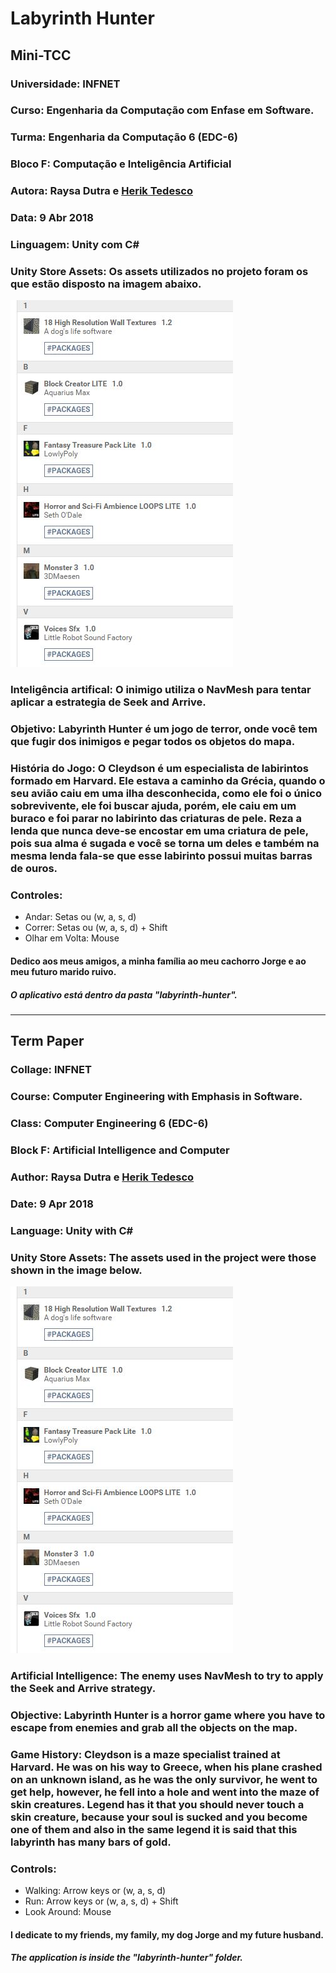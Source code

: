 # Labyrinth Hunter

## Mini-TCC 

### Universidade: INFNET

### Curso: Engenharia da Computação com Enfase em Software.

### Turma:  Engenharia da Computação 6 (EDC-6)

### Bloco F: Computação e Inteligência Artificial

### Autora: Raysa Dutra e [Herik Tedesco](https://github.com/heriktedesco)

### Data: 9 Abr 2018

### Linguagem: Unity com C#

### Unity Store Assets: Os assets utilizados no projeto foram os que estão disposto na imagem abaixo.
  
![Image of assets](https://github.com/hi-hi-ray/labyrinth-hunter/blob/master/images-doc/Store%20used.JPG)

### Inteligência artifical: O inimigo utiliza o NavMesh para tentar aplicar a estrategia de Seek and Arrive.

### Objetivo: Labyrinth Hunter é um jogo de terror, onde você tem que fugir dos inimigos e pegar todos os objetos do mapa.

### História do Jogo: O Cleydson é um especialista de labirintos formado em Harvard. Ele estava a caminho da Grécia, quando o seu avião caiu em uma ilha desconhecida, como ele foi o único sobrevivente, ele foi buscar ajuda, porém, ele caiu em um buraco e foi parar no labirinto das criaturas de pele. Reza a lenda que nunca deve-se encostar em uma criatura de pele, pois sua alma é sugada e você se torna um deles e também na mesma lenda fala-se que esse labirinto possui muitas barras de ouros. 

### Controles: 
  - Andar: Setas ou (w, a, s, d)
  - Correr: Setas ou (w, a, s, d) + Shift
  - Olhar em Volta: Mouse
  
#### Dedico aos meus amigos, a minha família ao meu cachorro Jorge e ao meu futuro marido ruivo.

##### O aplicativo está dentro da pasta "labyrinth-hunter".

--------------------

## Term Paper

### Collage: INFNET

### Course: Computer Engineering with Emphasis in Software.

### Class: Computer Engineering 6 (EDC-6)

### Block F: Artificial Intelligence and Computer

### Author: Raysa Dutra e [Herik Tedesco](https://github.com/heriktedesco)

### Date: 9 Apr 2018

### Language: Unity with C#
### Unity Store Assets: The assets used in the project were those shown in the image below.

![Image of assets](https://github.com/hi-hi-ray/labyrinth-hunter/blob/master/images-doc/Store%20used.JPG)

### Artificial Intelligence: The enemy uses NavMesh to try to apply the Seek and Arrive strategy.

### Objective: Labyrinth Hunter is a horror game where you have to escape from enemies and grab all the objects on the map.

### Game History: Cleydson is a maze specialist trained at Harvard. He was on his way to Greece, when his plane crashed on an unknown island, as he was the only survivor, he went to get help, however, he fell into a hole and went into the maze of skin creatures. Legend has it that you should never touch a skin creature, because your soul is sucked and you become one of them and also in the same legend it is said that this labyrinth has many bars of gold.

### Controls:
- Walking: Arrow keys or (w, a, s, d)
- Run: Arrow keys or (w, a, s, d) + Shift
- Look Around: Mouse

#### I dedicate to my friends, my family, my dog Jorge and my future husband.

##### The application is inside the "labyrinth-hunter" folder.
